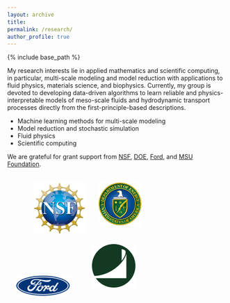 ```yaml
---
layout: archive
title: 
permalink: /research/
author_profile: true
---
```


{% include base_path %}


My research interests lie in applied mathematics and scientific computing, in particular, multi-scale modeling and model reduction with applications to fluid physics, materials science, and 
biophysics. Currently, my group is devoted to developing data-driven algorithms to learn reliable and physics-interpretable models of 
meso-scale fluids and hydrodynamic transport processes directly from the first-principle-based descriptions.  

+ Machine learning methods for multi-scale modeling 
+ Model reduction and stochastic simulation
+ Fluid physics
+ Scientific computing


We are grateful for grant support 
from [NSF](https://www.nsf.gov/), [DOE](https://www.energy.gov/), [Ford](https://www.ford.com/), and [MSU Foundation](https://www.msufoundation.org/). 

<a href="http://www.nsf.gov"><img src="../images/NSF.png" width="120px" alt=""  style="margin-left: 60px"></a><a  href="http://www.energy.gov"><img src="../images/DOE.png" width="100px" alt="" style="horizontal-align:middle;margin:20px 30px"></a>
<a href="http://www.ford.com"><img src="../images/FORD.png" width="125px" alt="" style="horizontal-align:middle;margin:0px 20px"></a><a href="http://www.msufoundation.org/"><img src="../images/MSU_Foundation.jpeg" width="100px" alt="" style="horizontal-align:middle;margin:20px 30px"></a>



